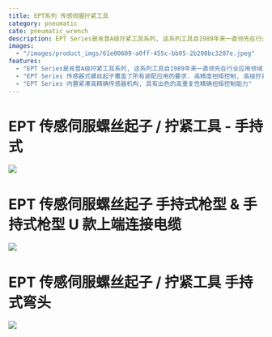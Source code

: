 ```yaml
---
title: EPT系列 传感伺服拧紧工具
category: pneumatic
cate: pneumatic_wrench
description: EPT Series是肯普A级拧紧工具系列, 这系列工具自1989年来一直领先在行业应用领域, 有先进的控制器系统与系列0.1~70.0Nm扭力范围的手持式螺丝起子与固定式拧紧轴
images:
  - "/images/product_imgs/61e00609-a0ff-455c-bb05-2b208bc3207e.jpeg"
features:
  - "EPT Series是肯普A级拧紧工具系列, 这系列工具自1989年来一直领先在行业应用领域, 有先进的控制器系统与系列0.1~70.0Nm扭力范围的手持式螺丝起子与固定式拧紧轴"
  - "EPT Series 传感器式螺丝起子覆盖了所有装配应用的要求. 高精度扭矩控制, 高级拧紧策略设置, 角度拧紧控制等"
  - "EPT Series 内置紧凑高精确传感器机构, 具有出色的高重复性精确扭矩控制能力"
---
```


# EPT 传感伺服螺丝起子 / 拧紧工具 - 手持式

![](/images/product_imgs/f2372b99-d15d-44c8-ab25-82f23abe61cd.png)

# EPT 传感伺服螺丝起子 手持式枪型 & 手持式枪型 U 款上端连接电缆

![](/images/product_imgs/c94c0b96-9d7b-4d4b-b6b7-89595ea9b566.png)

# EPT 传感伺服螺丝起子 / 拧紧工具 手持式弯头

![](/images/product_imgs/988d8240-712b-4078-9158-bc44c70c209c.png)
